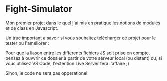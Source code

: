 # Fight-Simulator

Mon premier projet dans le quel j'ai mis en pratique les notions de modules et de class en Javascript. 

Un truc important à savoir si vous souhaitez télécharger ce projet pour le tester ou l'améliorer : 

Pour que la liason entre les differents fichiers JS soit prise en compte, pensez à ouvvrir ce dossier à partir de votre serveur local (ou distant) ou, si vous utilisez VS Code, l'extention Live Server fera l'affaire ;)

Sinon, le code ne sera pas opperationel. 

